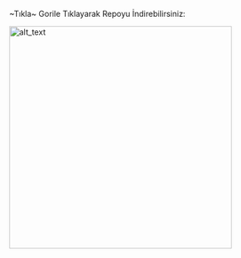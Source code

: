 
~Tıkla~ Gorile Tıklayarak Repoyu İndirebilirsiniz:

[<img alt="alt_text" width="400px" src="https://raw.githubusercontent.com/kerimmkirac/cs-kerim/refs/heads/master/logo.png"/>](https://kerimmkirac.github.io/http-protocol-redirector/?r=cloudstreamrepo://raw.githubusercontent.com/kerimmkirac/cs-kerim/refs/heads/master/repo.json)
